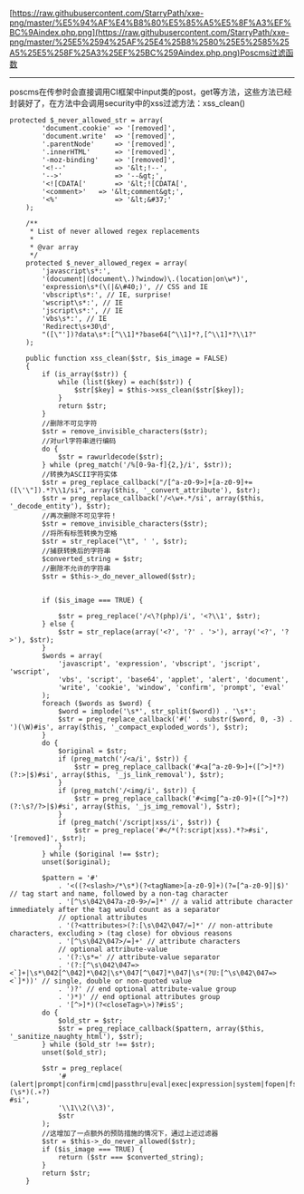 ﻿[https://raw.githubusercontent.com/StarryPath/xxe-png/master/%E5%94%AF%E4%B8%80%E5%85%A5%E5%8F%A3%EF%BC%9Aindex.php.png](https://raw.githubusercontent.com/StarryPath/xxe-png/master/%25E5%2594%25AF%25E4%25B8%2580%25E5%2585%25A5%25E5%258F%25A3%25EF%25BC%259Aindex.php.png)Poscms过滤函数



---

poscms在传参时会直接调用CI框架中input类的post，get等方法，这些方法已经封装好了，在方法中会调用security中的xss过滤方法：xss_clean()

    protected $_never_allowed_str =	array(
    		'document.cookie' => '[removed]',
    		'document.write'  => '[removed]',
    		'.parentNode'     => '[removed]',
    		'.innerHTML'      => '[removed]',
    		'-moz-binding'    => '[removed]',
    		'<!--'            => '&lt;!--',
    		'-->'             => '--&gt;',
    		'<![CDATA['       => '&lt;![CDATA[',
    		'<comment>'	  => '&lt;comment&gt;',
    		'<%'              => '&lt;&#37;'
    	);
    
    	/**
    	 * List of never allowed regex replacements
    	 *
    	 * @var	array
    	 */
    	protected $_never_allowed_regex = array(
    		'javascript\s*:',
    		'(document|(document\.)?window)\.(location|on\w*)',
    		'expression\s*(\(|&\#40;)', // CSS and IE
    		'vbscript\s*:', // IE, surprise!
    		'wscript\s*:', // IE
    		'jscript\s*:', // IE
    		'vbs\s*:', // IE
    		'Redirect\s+30\d',
    		"([\"'])?data\s*:[^\\1]*?base64[^\\1]*?,[^\\1]*?\\1?"
    	);

        public function xss_clean($str, $is_image = FALSE)  
        {  
            if (is_array($str)) {  
                while (list($key) = each($str)) {  
                    $str[$key] = $this->xss_clean($str[$key]);  
                }  
                return $str;  
            }  
            //删除不可见字符  
            $str = remove_invisible_characters($str);  
            //对url字符串进行编码  
            do {  
                $str = rawurldecode($str);  
            } while (preg_match('/%[0-9a-f]{2,}/i', $str));  
            //转换为ASCII字符实体  
            $str = preg_replace_callback("/[^a-z0-9>]+[a-z0-9]+=([\'\"]).*?\\1/si", array($this, '_convert_attribute'), $str);  
            $str = preg_replace_callback('/<\w+.*/si', array($this, '_decode_entity'), $str);  
            //再次删除不可见字符！  
            $str = remove_invisible_characters($str);  
            //将所有标签转换为空格  
            $str = str_replace("\t", ' ', $str);  
            //捕获转换后的字符串  
            $converted_string = $str;  
            //删除不允许的字符串  
            $str = $this->_do_never_allowed($str);  
      
              
            if ($is_image === TRUE) {  
                  
                $str = preg_replace('/<\?(php)/i', '<?\\1', $str);  
            } else {  
                $str = str_replace(array('<?', '?' . '>'), array('<?', '?>'), $str);  
            }  
            $words = array(  
                'javascript', 'expression', 'vbscript', 'jscript', 'wscript',  
                'vbs', 'script', 'base64', 'applet', 'alert', 'document',  
                'write', 'cookie', 'window', 'confirm', 'prompt', 'eval'  
            );  
            foreach ($words as $word) {  
                $word = implode('\s*', str_split($word)) . '\s*';  
                $str = preg_replace_callback('#(' . substr($word, 0, -3) . ')(\W)#is', array($this, '_compact_exploded_words'), $str);  
            }  
            do {  
                $original = $str;  
                if (preg_match('/<a/i', $str)) {  
                    $str = preg_replace_callback('#<a[^a-z0-9>]+([^>]*?)(?:>|$)#si', array($this, '_js_link_removal'), $str);  
                }  
                if (preg_match('/<img/i', $str)) {  
                    $str = preg_replace_callback('#<img[^a-z0-9]+([^>]*?)(?:\s?/?>|$)#si', array($this, '_js_img_removal'), $str);  
                }  
                if (preg_match('/script|xss/i', $str)) {  
                    $str = preg_replace('#</*(?:script|xss).*?>#si', '[removed]', $str);  
                }  
            } while ($original !== $str);  
            unset($original);  
      
            $pattern = '#'  
                . '<((?<slash>/*\s*)(?<tagName>[a-z0-9]+)(?=[^a-z0-9]|$)' // tag start and name, followed by a non-tag character  
                . '[^\s\042\047a-z0-9>/=]*' // a valid attribute character immediately after the tag would count as a separator  
                // optional attributes  
                . '(?<attributes>(?:[\s\042\047/=]*' // non-attribute characters, excluding > (tag close) for obvious reasons  
                . '[^\s\042\047>/=]+' // attribute characters  
                // optional attribute-value  
                . '(?:\s*=' // attribute-value separator  
                . '(?:[^\s\042\047=><`]+|\s*\042[^\042]*\042|\s*\047[^\047]*\047|\s*(?U:[^\s\042\047=><`]*))' // single, double or non-quoted value  
                . ')?' // end optional attribute-value group  
                . ')*)' // end optional attributes group  
                . '[^>]*)(?<closeTag>\>)?#isS';  
            do {  
                $old_str = $str;  
                $str = preg_replace_callback($pattern, array($this, '_sanitize_naughty_html'), $str);  
            } while ($old_str !== $str);  
            unset($old_str);  
      
            $str = preg_replace(  
                '#(alert|prompt|confirm|cmd|passthru|eval|exec|expression|system|fopen|fsockopen|file|file_get_contents|readfile|unlink)(\s*)(.∗?)
    #si',  
                '\\1\\2(\\3)',  
                $str  
            );  
            //这增加了一点额外的预防措施的情况下，通过上述过滤器  
            $str = $this->_do_never_allowed($str);  
            if ($is_image === TRUE) {  
                return ($str === $converted_string);  
            }  
            return $str;  
        } 




